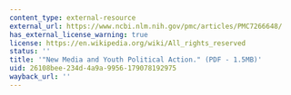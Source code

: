 ```yaml
---
content_type: external-resource
external_url: https://www.ncbi.nlm.nih.gov/pmc/articles/PMC7266648/
has_external_license_warning: true
license: https://en.wikipedia.org/wiki/All_rights_reserved
status: ''
title: '"New Media and Youth Political Action." (PDF - 1.5MB)'
uid: 26108bee-234d-4a9a-9956-179078192975
wayback_url: ''
---
```

